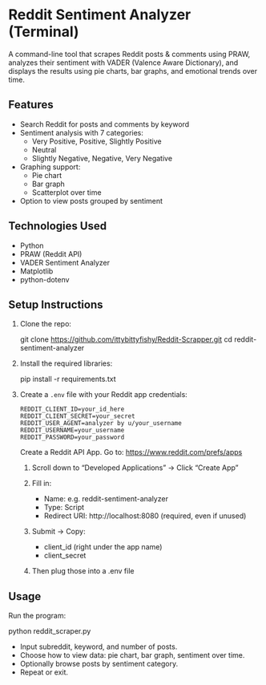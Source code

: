 # Reddit Sentiment Analyzer (Terminal)

A command-line tool that scrapes Reddit posts & comments using PRAW,
analyzes their sentiment with VADER (Valence Aware Dictionary), and 
displays the results using pie charts, bar graphs, and emotional 
trends over time.

## Features

- Search Reddit for posts and comments by keyword
- Sentiment analysis with 7 categories:
  - Very Positive, Positive, Slightly Positive
  - Neutral
  - Slightly Negative, Negative, Very Negative
- Graphing support:
  - Pie chart
  - Bar graph
  - Scatterplot over time
- Option to view posts grouped by sentiment

## Technologies Used

- Python
- PRAW (Reddit API)
- VADER Sentiment Analyzer
- Matplotlib
- python-dotenv

## Setup Instructions

1. Clone the repo:

   git clone https://github.com/ittybittyfishy/Reddit-Scrapper.git
   cd reddit-sentiment-analyzer

2. Install the required libraries:

   pip install -r requirements.txt

3. Create a `.env` file with your Reddit app credentials:
   ```
   REDDIT_CLIENT_ID=your_id_here
   REDDIT_CLIENT_SECRET=your_secret
   REDDIT_USER_AGENT=analyzer by u/your_username
   REDDIT_USERNAME=your_username
   REDDIT_PASSWORD=your_password
   ```

   Create a Reddit API App. Go to: https://www.reddit.com/prefs/apps

   1. Scroll down to “Developed Applications” -> Click “Create App”

   2. Fill in:
         - Name: e.g. reddit-sentiment-analyzer
         - Type: Script
         - Redirect URI: http://localhost:8080 (required, even if unused)

   3. Submit -> Copy:
         - client_id (right under the app name)
         - client_secret

   4. Then plug those into a .env file

## Usage

Run the program:

   python reddit_scraper.py

- Input subreddit, keyword, and number of posts.
- Choose how to view data: pie chart, bar graph, sentiment over time.
- Optionally browse posts by sentiment category.
- Repeat or exit.
